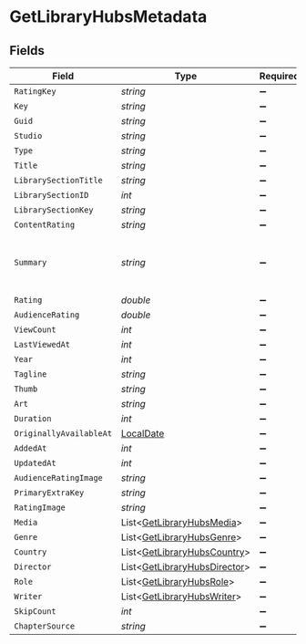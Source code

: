 # GetLibraryHubsMetadata


## Fields

| Field                                                                                                                                                                                                      | Type                                                                                                                                                                                                       | Required                                                                                                                                                                                                   | Description                                                                                                                                                                                                | Example                                                                                                                                                                                                    |
| ---------------------------------------------------------------------------------------------------------------------------------------------------------------------------------------------------------- | ---------------------------------------------------------------------------------------------------------------------------------------------------------------------------------------------------------- | ---------------------------------------------------------------------------------------------------------------------------------------------------------------------------------------------------------- | ---------------------------------------------------------------------------------------------------------------------------------------------------------------------------------------------------------- | ---------------------------------------------------------------------------------------------------------------------------------------------------------------------------------------------------------- |
| `RatingKey`                                                                                                                                                                                                | *string*                                                                                                                                                                                                   | :heavy_minus_sign:                                                                                                                                                                                         | N/A                                                                                                                                                                                                        | 14944                                                                                                                                                                                                      |
| `Key`                                                                                                                                                                                                      | *string*                                                                                                                                                                                                   | :heavy_minus_sign:                                                                                                                                                                                         | N/A                                                                                                                                                                                                        | /library/metadata/14944                                                                                                                                                                                    |
| `Guid`                                                                                                                                                                                                     | *string*                                                                                                                                                                                                   | :heavy_minus_sign:                                                                                                                                                                                         | N/A                                                                                                                                                                                                        | plex://movie/5d77686eeb5d26001f1eb339                                                                                                                                                                      |
| `Studio`                                                                                                                                                                                                   | *string*                                                                                                                                                                                                   | :heavy_minus_sign:                                                                                                                                                                                         | N/A                                                                                                                                                                                                        | Walt Disney Animation Studios                                                                                                                                                                              |
| `Type`                                                                                                                                                                                                     | *string*                                                                                                                                                                                                   | :heavy_minus_sign:                                                                                                                                                                                         | N/A                                                                                                                                                                                                        | movie                                                                                                                                                                                                      |
| `Title`                                                                                                                                                                                                    | *string*                                                                                                                                                                                                   | :heavy_minus_sign:                                                                                                                                                                                         | N/A                                                                                                                                                                                                        | Tangled                                                                                                                                                                                                    |
| `LibrarySectionTitle`                                                                                                                                                                                      | *string*                                                                                                                                                                                                   | :heavy_minus_sign:                                                                                                                                                                                         | N/A                                                                                                                                                                                                        | Movies                                                                                                                                                                                                     |
| `LibrarySectionID`                                                                                                                                                                                         | *int*                                                                                                                                                                                                      | :heavy_minus_sign:                                                                                                                                                                                         | N/A                                                                                                                                                                                                        | 1                                                                                                                                                                                                          |
| `LibrarySectionKey`                                                                                                                                                                                        | *string*                                                                                                                                                                                                   | :heavy_minus_sign:                                                                                                                                                                                         | N/A                                                                                                                                                                                                        | /library/sections/1                                                                                                                                                                                        |
| `ContentRating`                                                                                                                                                                                            | *string*                                                                                                                                                                                                   | :heavy_minus_sign:                                                                                                                                                                                         | N/A                                                                                                                                                                                                        | PG                                                                                                                                                                                                         |
| `Summary`                                                                                                                                                                                                  | *string*                                                                                                                                                                                                   | :heavy_minus_sign:                                                                                                                                                                                         | N/A                                                                                                                                                                                                        | The magically long-haired Rapunzel has spent her entire life in a tower, but now that a runaway thief has stumbled upon her, she is about to discover the world for the first time, and who she really is. |
| `Rating`                                                                                                                                                                                                   | *double*                                                                                                                                                                                                   | :heavy_minus_sign:                                                                                                                                                                                         | N/A                                                                                                                                                                                                        | 8.9                                                                                                                                                                                                        |
| `AudienceRating`                                                                                                                                                                                           | *double*                                                                                                                                                                                                   | :heavy_minus_sign:                                                                                                                                                                                         | N/A                                                                                                                                                                                                        | 8.7                                                                                                                                                                                                        |
| `ViewCount`                                                                                                                                                                                                | *int*                                                                                                                                                                                                      | :heavy_minus_sign:                                                                                                                                                                                         | N/A                                                                                                                                                                                                        | 1                                                                                                                                                                                                          |
| `LastViewedAt`                                                                                                                                                                                             | *int*                                                                                                                                                                                                      | :heavy_minus_sign:                                                                                                                                                                                         | N/A                                                                                                                                                                                                        | 1704936047                                                                                                                                                                                                 |
| `Year`                                                                                                                                                                                                     | *int*                                                                                                                                                                                                      | :heavy_minus_sign:                                                                                                                                                                                         | N/A                                                                                                                                                                                                        | 2010                                                                                                                                                                                                       |
| `Tagline`                                                                                                                                                                                                  | *string*                                                                                                                                                                                                   | :heavy_minus_sign:                                                                                                                                                                                         | N/A                                                                                                                                                                                                        | They're taking adventure to new lengths.                                                                                                                                                                   |
| `Thumb`                                                                                                                                                                                                    | *string*                                                                                                                                                                                                   | :heavy_minus_sign:                                                                                                                                                                                         | N/A                                                                                                                                                                                                        | /library/metadata/14944/thumb/1705739847                                                                                                                                                                   |
| `Art`                                                                                                                                                                                                      | *string*                                                                                                                                                                                                   | :heavy_minus_sign:                                                                                                                                                                                         | N/A                                                                                                                                                                                                        | /library/metadata/14944/art/1705739847                                                                                                                                                                     |
| `Duration`                                                                                                                                                                                                 | *int*                                                                                                                                                                                                      | :heavy_minus_sign:                                                                                                                                                                                         | N/A                                                                                                                                                                                                        | 6017237                                                                                                                                                                                                    |
| `OriginallyAvailableAt`                                                                                                                                                                                    | [LocalDate](https://nodatime.org/3.1.x/api/NodaTime.LocalDate.html)                                                                                                                                        | :heavy_minus_sign:                                                                                                                                                                                         | N/A                                                                                                                                                                                                        | 2010-11-24 00:00:00 +0000 UTC                                                                                                                                                                              |
| `AddedAt`                                                                                                                                                                                                  | *int*                                                                                                                                                                                                      | :heavy_minus_sign:                                                                                                                                                                                         | N/A                                                                                                                                                                                                        | 1589412494                                                                                                                                                                                                 |
| `UpdatedAt`                                                                                                                                                                                                | *int*                                                                                                                                                                                                      | :heavy_minus_sign:                                                                                                                                                                                         | N/A                                                                                                                                                                                                        | 1705739847                                                                                                                                                                                                 |
| `AudienceRatingImage`                                                                                                                                                                                      | *string*                                                                                                                                                                                                   | :heavy_minus_sign:                                                                                                                                                                                         | N/A                                                                                                                                                                                                        | rottentomatoes://image.rating.upright                                                                                                                                                                      |
| `PrimaryExtraKey`                                                                                                                                                                                          | *string*                                                                                                                                                                                                   | :heavy_minus_sign:                                                                                                                                                                                         | N/A                                                                                                                                                                                                        | /library/metadata/14952                                                                                                                                                                                    |
| `RatingImage`                                                                                                                                                                                              | *string*                                                                                                                                                                                                   | :heavy_minus_sign:                                                                                                                                                                                         | N/A                                                                                                                                                                                                        | rottentomatoes://image.rating.ripe                                                                                                                                                                         |
| `Media`                                                                                                                                                                                                    | List<[GetLibraryHubsMedia](../../Models/Requests/GetLibraryHubsMedia.md)>                                                                                                                                  | :heavy_minus_sign:                                                                                                                                                                                         | N/A                                                                                                                                                                                                        |                                                                                                                                                                                                            |
| `Genre`                                                                                                                                                                                                    | List<[GetLibraryHubsGenre](../../Models/Requests/GetLibraryHubsGenre.md)>                                                                                                                                  | :heavy_minus_sign:                                                                                                                                                                                         | N/A                                                                                                                                                                                                        |                                                                                                                                                                                                            |
| `Country`                                                                                                                                                                                                  | List<[GetLibraryHubsCountry](../../Models/Requests/GetLibraryHubsCountry.md)>                                                                                                                              | :heavy_minus_sign:                                                                                                                                                                                         | N/A                                                                                                                                                                                                        |                                                                                                                                                                                                            |
| `Director`                                                                                                                                                                                                 | List<[GetLibraryHubsDirector](../../Models/Requests/GetLibraryHubsDirector.md)>                                                                                                                            | :heavy_minus_sign:                                                                                                                                                                                         | N/A                                                                                                                                                                                                        |                                                                                                                                                                                                            |
| `Role`                                                                                                                                                                                                     | List<[GetLibraryHubsRole](../../Models/Requests/GetLibraryHubsRole.md)>                                                                                                                                    | :heavy_minus_sign:                                                                                                                                                                                         | N/A                                                                                                                                                                                                        |                                                                                                                                                                                                            |
| `Writer`                                                                                                                                                                                                   | List<[GetLibraryHubsWriter](../../Models/Requests/GetLibraryHubsWriter.md)>                                                                                                                                | :heavy_minus_sign:                                                                                                                                                                                         | N/A                                                                                                                                                                                                        |                                                                                                                                                                                                            |
| `SkipCount`                                                                                                                                                                                                | *int*                                                                                                                                                                                                      | :heavy_minus_sign:                                                                                                                                                                                         | N/A                                                                                                                                                                                                        | 1                                                                                                                                                                                                          |
| `ChapterSource`                                                                                                                                                                                            | *string*                                                                                                                                                                                                   | :heavy_minus_sign:                                                                                                                                                                                         | N/A                                                                                                                                                                                                        | media                                                                                                                                                                                                      |
